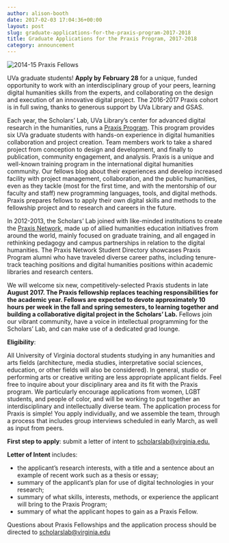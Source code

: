 ```yaml
---
author: alison-booth
date: 2017-02-03 17:04:36+00:00
layout: post
slug: graduate-applications-for-the-praxis-program-2017-2018
title: Graduate Applications for the Praxis Program, 2017-2018
category: announcement
---
```


![2014-15 Praxis Fellows](http://static.scholarslab.org/wp-content/uploads/2017/02/Praxis15-16Fellows-300x189.jpeg)

UVa graduate students! **Apply by** **February 28** for a unique, funded opportunity to work with an interdisciplinary group of your peers, learning digital humanities skills from the experts, and collaborating on the design and execution of an innovative digital project. The 2016-2017 Praxis cohort is in full swing, thanks to generous support by UVa Library and GSAS.

Each year, the Scholars’ Lab, UVa Library’s center for advanced digital research in the humanities, runs a [Praxis Program](http://scholarslab.org/graduate-fellowships/). This program provides six UVa graduate students with hands-on experience in digital humanities collaboration and project creation. Team members work to take a shared project from conception to design and development, and finally to publication, community engagement, and analysis. Praxis is a unique and well-known training program in the international digital humanities community. Our fellows blog about their experiences and develop increased facility with project management, collaboration, and the public humanities, even as they tackle (most for the first time, and with the mentorship of our faculty and staff) new programming languages, tools, and digital methods. Praxis prepares fellows to apply their own digital skills and methods to the fellowship project and to research and careers in the future.

In 2012-2013, the Scholars’ Lab joined with like-minded institutions to create the [Praxis Network](http://praxis-network.org/), made up of allied humanities education initiatives from around the world, mainly focused on graduate training, and all engaged in rethinking pedagogy and campus partnerships in relation to the digital humanities. The Praxis Network Student Directory showcases Praxis Program alumni who have traveled diverse career paths, including tenure-track teaching positions and digital humanities positions within academic libraries and research centers.

We will welcome six new, competitively-selected Praxis students in late **August 2017. The Praxis fellowship replaces teaching responsibilities for the academic year. Fellows are expected to devote approximately 10 hours per week in the fall and spring semesters, to learning together and building a collaborative digital project in the Scholars’ Lab.** Fellows join our vibrant community, have a voice in intellectual programming for the Scholars’ Lab, and can make use of a dedicated grad lounge.

**Eligibility**:

All University of Virginia doctoral students studying in any humanities and arts fields (architecture, media studies, interpretative social sciences, education, or other fields will also be considered). In general, studio or performing arts or creative writing are less appropriate applicant fields. Feel free to inquire about your disciplinary area and its fit with the Praxis program. We particularly encourage applications from women, LGBT students, and people of color, and will be working to put together an interdisciplinary and intellectually diverse team.
The application process for Praxis is simple! You apply individually, and we assemble the team, through a process that includes group interviews scheduled in early March, as well as input from peers.

**First step to apply**: submit a letter of intent to [scholarslab@virginia.edu.](mailto:scholarslab@virginia.edu)

**Letter of Intent** includes:

- the applicant’s research interests, with a title and a sentence about an example of recent work such as a thesis or essay;
-  summary of the applicant’s plan for use of digital technologies in your research;
-  summary of what skills, interests, methods, or experience the applicant will bring to the Praxis Program;
-  summary of what the applicant hopes to gain as a Praxis Fellow.

Questions about Praxis Fellowships and the application process should be directed to [scholarslab@virginia.edu](mailto:scholarslab@virginia.edu)
